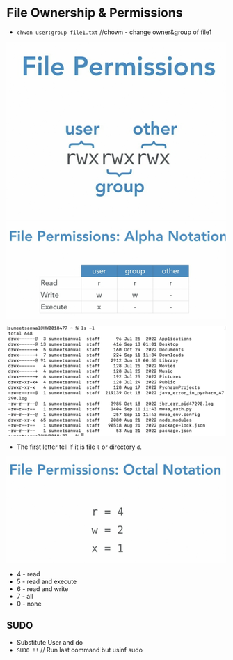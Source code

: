 # File Ownership & Permissions

* `chwon user:group file1.txt` //chown - change owner&group of file1

 
![](../../Images/file_permission.png)
![](../../Images/file_permission_meaning.png)

![](../../Images/file_permission_test.png)
* The first letter tell if it is file `l` or directory `d`.

![](../../Images/file_permission_octal_notation.png)
* 4 - read
* 5 - read and execute
* 6 - read and write
* 7 - all
* 0 - none


## SUDO
* Substitute User and do
* `SUDO !!` // Run last command but usinf sudo 